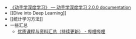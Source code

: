 - [《动手学深度学习》 — 动手学深度学习 2.0.0 documentation](https://zh.d2l.ai/)
- [[Dive into Deep Learning]]
- [[统计学习方法]]
- 一些汇总
	- [优质课程与资料汇总（持续更新） - 哔哩哔哩](https://www.bilibili.com/read/cv15624770/)
